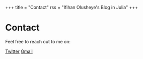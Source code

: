 +++
title = "Contact"
rss = "Ifihan Olusheye's Blog in Julia"
+++

# Contact

Feel free to reach out to me on:

[Twitter](http://twitter.com/ifihan_)
[Gmail](victoriaolusheye@gmail.com)